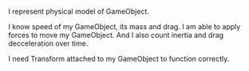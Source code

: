I represent physical model of GameObject.

I know speed of my GameObject, its mass and drag.
I am able to apply forces to move my GameObject.
And I also count inertia and drag decceleration over time.

I need Transform attached to my GameObject to function correctly.